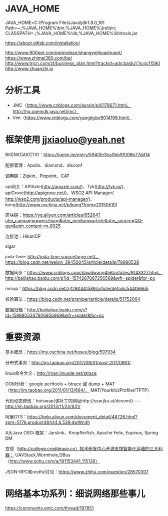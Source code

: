 # JAVA_HOME  
JAVA_HOME=C:\Program Files\Java\jdk1.8.0_161  
Path=~;%JAVA_HOME%\bin;%JAVA_HOME%\jre\bin;  
CLASSPATH=.;%JAVA_HOME%\lib;%JAVA_HOME%\lib\tools.jar

https://about.gitlab.com/installation/

http://www.900ppt.com/pptmoban/shangyejihuashuppt/
https://www.zhimei360.com/bp/
http://www.trjcn.com/zt/business_plan.html?trackid=ads:baidu1:1s:pc11590
http://www.zhuanzhi.ai

# 分析工具
- JMC（https://www.cnblogs.com/aurain/p/6178671.html、http://hg.openjdk.java.net/jmc）
- Vim（https://www.cnblogs.com/yangjig/p/6014198.html）

# 框架使用  jjxiaoluo@yeah.net
BI0|NIO|AIO|TIO：https://juejin.im/entry/5940fe3ea0bb9f006b77dd14

配置管理：Apollo、diamond、disconf

调用链：Zipkin、Pinpoint、CAT

api网关：APIAxle(http://apiaxle.com/)、Tyk(http://tyk.io/)、apiGrove(http://apigrove.net/)、WSO2 API Manager( http://wso2.com/products/api-manager/)、kong(http://www.oschina.net/p/kong?from=20150510)

区块链：https://yq.aliyun.com/articles/65264?utm_campaign=wenzhang&utm_medium=article&utm_source=QQ-qun&utm_content=m_8025

连接池：HikariCP

sigar

joda-time: http://joda-time.sourceforge.net/、https://blog.csdn.net/weixin_39450045/article/details/78890539

数据同步：https://www.cnblogs.com/davidwang456/articles/9143327.html、http://baijiahao.baidu.com/s?id=1574287087256569&wfr=spider&for=pc

mmap：https://blog.csdn.net/zjf280441589/article/details/54406665

校验算法：https://blog.csdn.net/prsniper/article/details/51752064

数据归档：http://baijiahao.baidu.com/s?id=1598803347926956969&wfr=spider&for=pc

# 重要资源

基本概念：https://my.oschina.net/hosee/blog/597934

分布式事务：http://jm.taobao.org/2017/09/01/post-20170901/

linux命令大全：http://man.linuxde.net/strace

OOM分析：google perftools + btrace 或 dump + MAT（http://jm.taobao.org/2011/01/13/684/， MAT/Yourkit/JProfiler/TPTP）

代码动态修改：hotswap(该补丁的网址http://ssw.jku.at/dcevm/)----http://jm.taobao.org/2013/11/24/641/

阿里GTS：https://help.aliyun.com/document_detail/48726.html?spm=5176.product48444.6.539.dwWn4h

4大Java OSGi 框架：Jarslink、Knopflerfish, Apache Felix, Equinox, Spring DM

宜信（http://college.creditease.cn）技术研发中心开源支撑智能化运维的三大利器：   UAVStack,Wormhole,DBus（http://www.sohu.com/a/191153441_115128）

JSON-RPC和restful讨论：https://www.zhihu.com/question/28570307


# 网络基本功系列：细说网络那些事儿
https://community.emc.com/thread/197851
